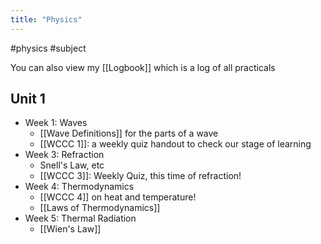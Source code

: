 ```yaml
---
title: "Physics"
---
```

#physics #subject

You can also view my [[Logbook]] which is a log of all practicals
## Unit 1
- Week 1: Waves
	- [[Wave Definitions]] for the parts of a wave
	- [[WCCC 1]]: a weekly quiz handout to check our stage of learning
- Week 3: Refraction
	- Snell's Law, etc
	- [[WCCC 3]]: Weekly Quiz, this time of refraction!
- Week 4: Thermodynamics
	- [[WCCC 4]] on heat and temperature!
	- [[Laws of Thermodynamics]]
- Week 5: Thermal Radiation
	- [[Wien's Law]]